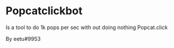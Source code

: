 # Popcatclickbot
Is a tool to do 1k pops per sec with out doing nothing Popcat.click





By eetu#9953

